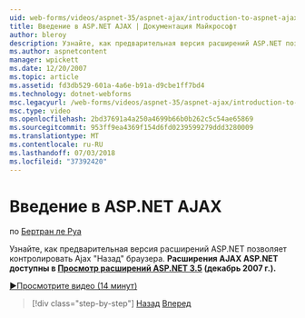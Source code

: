 ```yaml
---
uid: web-forms/videos/aspnet-35/aspnet-ajax/introduction-to-aspnet-ajax-history
title: Введение в ASP.NET AJAX | Документация Майкрософт
author: bleroy
description: Узнайте, как предварительная версия расширений ASP.NET позволяет контролировать Ajax "Назад" браузера. Расширения AJAX для ASP.NET доступны в ASP.NET 3.5 расширение...
ms.author: aspnetcontent
manager: wpickett
ms.date: 12/20/2007
ms.topic: article
ms.assetid: fd3db529-601a-4a6e-b91a-d9cbe1ff7bd4
ms.technology: dotnet-webforms
msc.legacyurl: /web-forms/videos/aspnet-35/aspnet-ajax/introduction-to-aspnet-ajax-history
msc.type: video
ms.openlocfilehash: 2bd37691a4a250a4699b66b0b262c5c54ae65869
ms.sourcegitcommit: 953ff9ea4369f154d6fd0239599279ddd3280009
ms.translationtype: MT
ms.contentlocale: ru-RU
ms.lasthandoff: 07/03/2018
ms.locfileid: "37392420"
---
```

<a name="introduction-to-aspnet-ajax-history"></a>Введение в ASP.NET AJAX
====================
по [Бертран ле Руа](https://github.com/bleroy)

Узнайте, как предварительная версия расширений ASP.NET позволяет контролировать Ajax "Назад" браузера. **Расширения AJAX ASP.NET доступны в [Просмотр расширений ASP.NET 3.5](https://www.asp.net/downloads/35-sp1#find) (декабрь 2007 г.).**

[&#9654;Просмотрите видео (14 минут)](https://channel9.msdn.com/Blogs/ASP-NET-Site-Videos/introduction-to-aspnet-ajax-history)

> [!div class="step-by-step"]
> [Назад](adonet-data-services-with-aspnet-ajax-support.md)
> [Вперед](using-script-combining-to-improve-ajax-performance.md)
